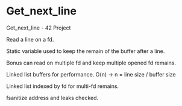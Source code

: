 # Get_next_line
Get_next_line - 42 Project


Read a line on a fd.

Static variable used to keep the remain of the buffer after a line.

Bonus can read on multiple fd and keep multiple opened fd remains.

Linked list buffers for performance.
O(n) -> n = line size / buffer size

Linked list indexed by fd for multi-fd remains.

fsanitize address and leaks checked.

